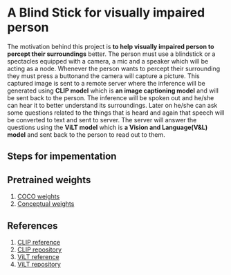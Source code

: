 # A Blind Stick for visually impaired person
The motivation behind this project is **to help visually impaired person to percept their surroundings** better. The person must use a blindstick or a spectacles equipped with a camera, a mic and a speaker which will be acting as a node. Whenever the person wants to percept their surrounding they must press a buttonand the camera will capture a picture. This captured image is sent to a remote server where the inference will be generated using **CLIP model** which is **an image captioning model** and will be sent back to the person. The inference will be spoken out and he/she can hear it to better understand its surroundings. Later on he/she can ask some questions related to the things that is heard and again that speech will be converted to text and sent to server. The server will answer the questions using the **ViLT model** which is **a Vision and Language(V&L) model** and sent back to the person to read out to them.

## Steps for impementation

## Pretrained weights
1. [COCO weights](https://drive.google.com/file/d/18SAyrszaf4wJLKuM8xoEkKuxUismVjI8/view?usp=sharing)
2. [Conceptual weights]()

## References
1. [CLIP reference](https://openai.com/blog/clip/)
2. [CLIP repository](https://github.com/rmokady/CLIP_prefix_caption)
3. [ViLT reference](https://arxiv.org/pdf/2102.03334.pdf)
4. [ViLT repository](https://github.com/dandelin/ViLT)
